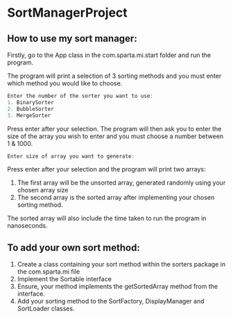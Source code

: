 # SortManagerProject

## How to use my sort manager:

Firstly, go to the App class in the com.sparta.mi.start folder and run the program.

The program will print a selection of 3 sorting methods and you must enter which method you would like to choose.
```java
Enter the number of the sorter you want to use:
1. BinarySorter
2. BubbleSorter
3. MergeSorter
```

Press enter after your selection.
The program will then ask you to enter the size of the array you wish to enter and you must choose a number between 1 & 1000.
```java
Enter size of array you want to generate:
```

Press enter after your selection and the program will print two arrays:
1. The first array will be the unsorted array, generated randomly using your chosen array size
2. The second array is the sorted array after implementing your chosen sorting method.

The sorted array will also include the time taken to run the program in nanoseconds.


## To add your own sort method:
1. Create a class containing your sort method within the sorters package in the com.sparta.mi file
2. Implement the Sortable interface
3. Ensure, your method implements the getSortedArray method from the interface.
4. Add your sorting method to the SortFactory, DisplayManager and SortLoader classes.
